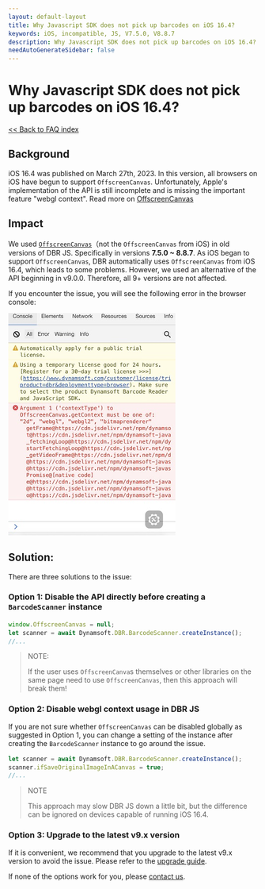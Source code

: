 ```yaml
---
layout: default-layout
title: Why Javascript SDK does not pick up barcodes on iOS 16.4?
keywords: iOS, incompatible, JS, V7.5.0, V8.8.7
description: Why Javascript SDK does not pick up barcodes on iOS 16.4?
needAutoGenerateSidebar: false
---
```


# Why Javascript SDK does not pick up barcodes on iOS 16.4?

[<< Back to FAQ index](index.md)

## Background

iOS 16.4 was published on March 27th, 2023. In this version, all browsers on iOS have begun to support `OffscreenCanvas`. Unfortunately, Apple's implementation of the API is still incomplete and is missing the important feature "webgl context". Read more on [OffscreenCanvas](https://developer.mozilla.org/en-US/docs/Web/API/OffscreenCanvas)
 
## Impact

We used [`OffscreenCanvas`](https://developer.mozilla.org/en-US/docs/Web/API/OffscreenCanvas)（not the `OffscreenCanvas` from iOS) in old versions of DBR JS. Specifically in versions **7.5.0 ~ 8.8.7**. As iOS began to support `OffscreenCanvas`, DBR automatically uses `OffscreenCanvas` from iOS 16.4, which leads to some problems. However, we used an alternative of the API beginning in v9.0.0. Therefore, all 9+ versions are not affected. 

If you encounter the issue, you will see the following error in the browser console:

![ios-16-incompatible](assets/ios-16-incompatible.png)
 
## Solution:
 
There are three solutions to the issue:

### Option 1: Disable the API directly before creating a `BarcodeScanner` instance

```js
window.OffscreenCanvas = null;
let scanner = await Dynamsoft.DBR.BarcodeScanner.createInstance();
//...
```

> NOTE:
> 
> If the user uses `OffscreenCanva`s themselves or other libraries on the same page need to use `OffscreenCanvas`, then this approach will break them!

### Option 2: Disable webgl context usage in DBR JS

If you are not sure whether `OffscreenCanvas` can be disabled globally as suggested in Option 1, you can change a setting of the instance after creating the `BarcodeScanner` instance to go around the issue.

```js
let scanner = await Dynamsoft.DBR.BarcodeScanner.createInstance();
scanner.ifSaveOriginalImageInACanvas = true;
//...
```

> NOTE
> 
> This approach may slow DBR JS down a little bit, but the difference can be ignored on devices capable of running iOS 16.4.
 
### Option 3: Upgrade to the latest v9.x version

If it is convenient, we recommend that you upgrade to the latest v9.x version to avoid the issue. Please refer to the [upgrade guide](https://www.dynamsoft.com/barcode-reader/docs/web/programming/javascript/upgrade-guide/?ver=latest).

If none of the options work for you, please [contact us](https://www.dynamsoft.com/company/contact/).
